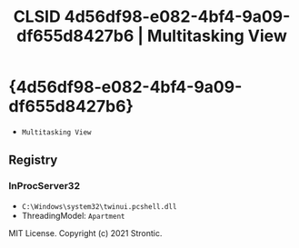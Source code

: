 ﻿---
title: "CLSID 4d56df98-e082-4bf4-9a09-df655d8427b6 | Multitasking View"
excerpt: What is COM-Object CLSID 4d56df98-e082-4bf4-9a09-df655d8427b6?
---

# {4d56df98-e082-4bf4-9a09-df655d8427b6}

* `Multitasking View`

## Registry


### InProcServer32

* `C:\Windows\system32\twinui.pcshell.dll`
* ThreadingModel: `Apartment`

MIT License. Copyright (c) 2021 Strontic.


